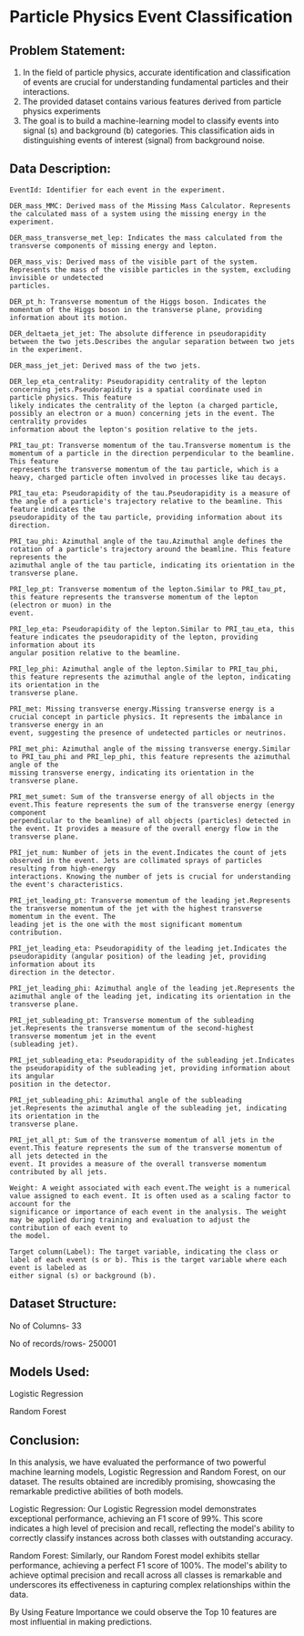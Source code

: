# Particle Physics Event Classification

## Problem Statement:

1. In the field of particle physics, accurate identification and classification of events are crucial for understanding fundamental particles and their interactions. 
2. The provided dataset contains various features derived from particle physics experiments
3. The goal is to build a machine-learning model to classify events into signal (s) and background (b) categories. This classification aids in distinguishing events of interest (signal) from background noise.

## Data Description:

    EventId: Identifier for each event in the experiment.
    
    DER_mass_MMC: Derived mass of the Missing Mass Calculator. Represents the calculated mass of a system using the missing energy in the experiment.
    
    DER_mass_transverse_met_lep: Indicates the mass calculated from the transverse components of missing energy and lepton.
    
    DER_mass_vis: Derived mass of the visible part of the system. Represents the mass of the visible particles in the system, excluding invisible or undetected 
    particles.
    
    DER_pt_h: Transverse momentum of the Higgs boson. Indicates the momentum of the Higgs boson in the transverse plane, providing information about its motion.
    
    DER_deltaeta_jet_jet: The absolute difference in pseudorapidity between the two jets.Describes the angular separation between two jets in the experiment.
    
    DER_mass_jet_jet: Derived mass of the two jets.

    DER_lep_eta_centrality: Pseudorapidity centrality of the lepton concerning jets.Pseudorapidity is a spatial coordinate used in particle physics. This feature 
    likely indicates the centrality of the lepton (a charged particle, possibly an electron or a muon) concerning jets in the event. The centrality provides 
    information about the lepton's position relative to the jets.
    
    PRI_tau_pt: Transverse momentum of the tau.Transverse momentum is the momentum of a particle in the direction perpendicular to the beamline. This feature 
    represents the transverse momentum of the tau particle, which is a heavy, charged particle often involved in processes like tau decays.
    
    PRI_tau_eta: Pseudorapidity of the tau.Pseudorapidity is a measure of the angle of a particle's trajectory relative to the beamline. This feature indicates the 
    pseudorapidity of the tau particle, providing information about its direction.
    
    PRI_tau_phi: Azimuthal angle of the tau.Azimuthal angle defines the rotation of a particle's trajectory around the beamline. This feature represents the 
    azimuthal angle of the tau particle, indicating its orientation in the transverse plane.

    PRI_lep_pt: Transverse momentum of the lepton.Similar to PRI_tau_pt, this feature represents the transverse momentum of the lepton (electron or muon) in the 
    event.

    PRI_lep_eta: Pseudorapidity of the lepton.Similar to PRI_tau_eta, this feature indicates the pseudorapidity of the lepton, providing information about its 
    angular position relative to the beamline.

    PRI_lep_phi: Azimuthal angle of the lepton.Similar to PRI_tau_phi, this feature represents the azimuthal angle of the lepton, indicating its orientation in the 
    transverse plane.

    PRI_met: Missing transverse energy.Missing transverse energy is a crucial concept in particle physics. It represents the imbalance in transverse energy in an 
    event, suggesting the presence of undetected particles or neutrinos.
    
    PRI_met_phi: Azimuthal angle of the missing transverse energy.Similar to PRI_tau_phi and PRI_lep_phi, this feature represents the azimuthal angle of the 
    missing transverse energy, indicating its orientation in the transverse plane.
    
    PRI_met_sumet: Sum of the transverse energy of all objects in the event.This feature represents the sum of the transverse energy (energy component 
    perpendicular to the beamline) of all objects (particles) detected in the event. It provides a measure of the overall energy flow in the transverse plane.
    
    PRI_jet_num: Number of jets in the event.Indicates the count of jets observed in the event. Jets are collimated sprays of particles resulting from high-energy 
    interactions. Knowing the number of jets is crucial for understanding the event's characteristics.
    
    PRI_jet_leading_pt: Transverse momentum of the leading jet.Represents the transverse momentum of the jet with the highest transverse momentum in the event. The 
    leading jet is the one with the most significant momentum contribution.

    PRI_jet_leading_eta: Pseudorapidity of the leading jet.Indicates the pseudorapidity (angular position) of the leading jet, providing information about its 
    direction in the detector.
    
    PRI_jet_leading_phi: Azimuthal angle of the leading jet.Represents the azimuthal angle of the leading jet, indicating its orientation in the transverse plane.

    PRI_jet_subleading_pt: Transverse momentum of the subleading jet.Represents the transverse momentum of the second-highest transverse momentum jet in the event 
    (subleading jet).
    
    PRI_jet_subleading_eta: Pseudorapidity of the subleading jet.Indicates the pseudorapidity of the subleading jet, providing information about its angular 
    position in the detector.

    PRI_jet_subleading_phi: Azimuthal angle of the subleading jet.Represents the azimuthal angle of the subleading jet, indicating its orientation in the 
    transverse plane.
    
    PRI_jet_all_pt: Sum of the transverse momentum of all jets in the event.This feature represents the sum of the transverse momentum of all jets detected in the 
    event. It provides a measure of the overall transverse momentum contributed by all jets.

    Weight: A weight associated with each event.The weight is a numerical value assigned to each event. It is often used as a scaling factor to account for the 
    significance or importance of each event in the analysis. The weight may be applied during training and evaluation to adjust the contribution of each event to 
    the model.

    Target column(Label): The target variable, indicating the class or label of each event (s or b). This is the target variable where each event is labeled as 
    either signal (s) or background (b).

## Dataset Structure:

No of Columns- 33

No of records/rows- 250001


## Models Used:

Logistic Regression

Random Forest

## Conclusion:

In this analysis, we have evaluated the performance of two powerful machine learning models, Logistic Regression and Random Forest, on our dataset. The results obtained are incredibly promising, showcasing the remarkable predictive abilities of both models.

Logistic Regression: Our Logistic Regression model demonstrates exceptional performance, achieving an F1 score of 99%. This score indicates a high level of precision and recall, reflecting the model's ability to correctly classify instances across both classes with outstanding accuracy.

Random Forest: Similarly, our Random Forest model exhibits stellar performance, achieving a perfect F1 score of 100%. The model's ability to achieve optimal precision and recall across all classes is remarkable and underscores its effectiveness in capturing complex relationships within the data.

By Using Feature Importance we could observe the Top 10 features are most influential in making predictions.







